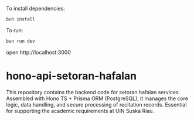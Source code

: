 To install dependencies:
```sh
bun install
```

To run:
```sh
bun run dev
```

open http://localhost:3000

# hono-api-setoran-hafalan
This repository contains the backend code for setoran hafalan services. Assembled with Hono TS + Prisma ORM (PostgreSQL), it manages the core logic, data handling, and secure processing of recitation records. Essential for supporting the academic requirements at UIN Suska Riau.